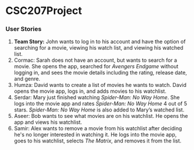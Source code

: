 # CSC207Project

### User Stories
1. **Team Story:** John wants to log in to his account and have the option of searching for a movie, viewing his watch list, and viewing his watched list.
2. Cormac: Sarah does not have an account, but wants to search for a movie. She opens the app, searched for _Avengers Endgame_ without logging in, and sees the movie details including the rating, release date, and genre.
3. Humza: David wants to create a list of movies he wants to watch. David opens the movie app, logs in, and adds movies to his watchlist.
4. Serdar: Mary just finished watching _Spider-Man: No Way Home_. She logs into the movie app and rates _Spider-Man: No Way Home_ 4 out of 5 stars. _Spider-Man: No Way Home_ is also added to Mary’s watched list.
5. Aseer: Bob wants to see what movies are on his watchlist. He opens the app and views his watchlist.
6. Samir: Alex wants to remove a movie from his watchlist after deciding he's no longer interested in watching it. He logs into the movie app, goes to his watchlist, selects _The Matrix_, and removes it from the list.